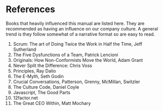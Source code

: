 # References

Books that heavily influenced this manual are listed here. They are recommended as having an influence on our company culture. A general trend is they follow somewhat of a narrative format so are easy to read.

1. Scrum: The art of Doing Twice the Work in Half the Time, Jeff Sutherland
2. The Five Dysfunctions of a Team, Patrick Lencioni
3. Originals: How Non-Conformists Move the World, Adam Grant
4. Never Split the Difference: Chris Voss
5. Principles, Ray Dalio
6. The E-Myth, Seth Godin
7. Crucial Conversations, Patterson, Grenny, McMillan, Switzler
8. The Culture Code, Daniel Coyle
9. Javascript, The Good Parts
10. 12factor.net
11. The Great CEO Within, Matt Mochary

